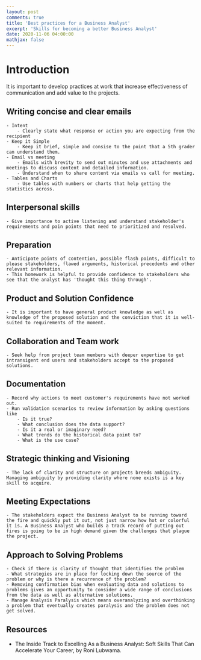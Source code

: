 ```yaml
---
layout: post
comments: true
title: 'Best practices for a Business Analyst'
excerpt: 'Skills for becoming a better Business Analyst'
date: 2020-11-06 04:00:00
mathjax: false
---
```



# Introduction

It is important to develop practices at work that increase effectiveness of communication and add value to the projects.

## Writing concise and clear emails

    - Intent
        - Clearly state what response or action you are expecting from the recipient
    - Keep it Simple
        - Keep it brief, simple and consise to the point that a 5th grader can understand them.
    - Email vs meeting
        - Emails with brevity to send out minutes and use attachments and meetings to discuss content and detailed information.
        - Understand when to share content via emails vs call for meeting.
    - Tables and Charts
        - Use tables with numbers or charts that help getting the statistics across.

## Interpersonal skills
    - Give importance to active listening and understand stakeholder's requirements and pain points that need to prioritized and resolved.

## Preparation
    - Anticipate points of contention, possible flash points, difficult to please stakeholders, flawed arguments, historical precedents and other relevant information.
    - This homework is helpful to provide confidence to stakeholders who see that the analyst has 'thought this thing through'.

## Product and Solution Confidence
    - It is important to have general product knowledge as well as knowledge of the proposed solution and the conviction that it is well-suited to requirements of the moment.

## Collaboration and Team work
    - Seek help from project team members with deeper expertise to get intransigent end users and stakeholders accept to the proposed solutions.

## Documentation
    - Record why actions to meet customer's requirements have not worked out.
    - Run validation scenarios to review information by asking questions like
        - Is it true?
        - What conclusion does the data support?
        - Is it a real or imaginary need?
        - What trends do the historical data point to?
        - What is the use case?

## Strategic thinking and Visioning
    - The lack of clarity and structure on projects breeds ambiguity. Managing ambiguity by providing clarity where none exists is a key skill to acquire.

## Meeting Expectations
    - The stakeholders expect the Business Analyst to be running toward the fire and quickly put it out, not just narrow how hot or colorful it is. A Business Analyst who builds a track record of putting out fires is going to be in high demand given the challenges that plague the project.

## Approach to Solving Problems
    - Check if there is clarity of thought that identifies the problem
    - What strategies are in place for locking down the source of the problem or why is there a recurrence of the problem?
    - Removing confirmation bias when evaluating data and solutions to problems gives an opportunity to consider a wide range of conclusions from the data as well as alternative solutions.
    - Manage Analysis Paralysis which means overanalyzing and overthinking a problem that eventually creates paralysis and the problem does not get solved.

## Resources
- The Inside Track to Excelling As a Business Analyst: Soft Skills That Can Accelerate Your Career, by Roni Lubwama.




